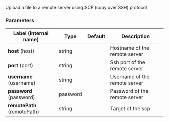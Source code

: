 
 Upload a file to a remote server using SCP (copy over SSH) protocol

### Parameters
|Label (internal name)|Type|Default|Description|
|---|---|---|---|
|**host** (host)|string|<no value>|Hostname of the remote server|
|**port** (port)|string|<no value>|Ssh port of the remote server|
|**username** (username)|string|<no value>|Username of the remote server|
|**password** (password)|password|<no value>|Password of the remote server|
|**remotePath** (remotePath)|string|<no value>|Target of the scp|





